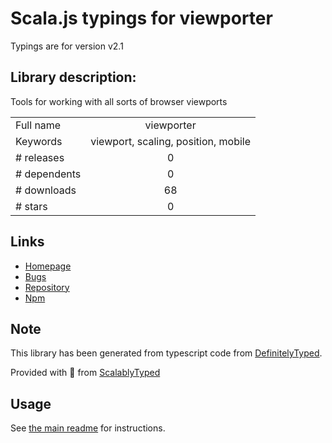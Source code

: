 
# Scala.js typings for viewporter

Typings are for version v2.1

## Library description:
Tools for working with all sorts of browser viewports

|                    |                 |
| ------------------ | :-------------: |
| Full name          | viewporter |
| Keywords           | viewport, scaling, position, mobile |
| # releases         | 0 |
| # dependents       | 0 |
| # downloads        | 68 |
| # stars            | 0 |

## Links
- [Homepage](https://github.com/macropodhq/viewporter)
- [Bugs](https://github.com/macropodhq/viewporter/issues)
- [Repository](https://github.com/macropodhq/viewporter)
- [Npm](https://www.npmjs.com/package/viewporter)
    


## Note
This library has been generated from typescript code from [DefinitelyTyped](https://definitelytyped.org).

Provided with :purple_heart: from [ScalablyTyped](https://github.com/oyvindberg/ScalablyTyped)

## Usage
See [the main readme](../../readme.md) for instructions.


